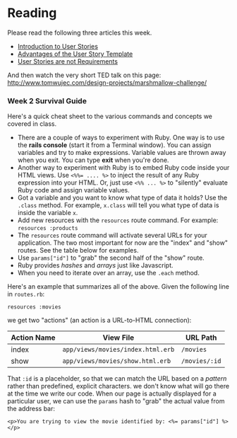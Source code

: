 # Reading

Please read the following three articles this week. 

* [Introduction to User Stories](http://en.wikipedia.org/wiki/User_story)
* [Advantages of the User Story Template](http://www.mountaingoatsoftware.com/blog/advantages-of-the-as-a-user-i-want-user-story-template)
* [User Stories are not Requirements](http://www.scrumalliance.org/community/articles/2010/april/new-to-user-stories)

And then watch the very short TED talk on this page: http://www.tomwujec.com/design-projects/marshmallow-challenge/

### Week 2 Survival Guide

Here's a quick cheat sheet to the various commands and concepts we covered in class.

* There are a couple of ways to experiment with Ruby.  One way is to use the **rails console** (start it from a Terminal window).  You can assign variables and try to make expressions.  Variable values are thrown away when you exit.  You can type **exit** when you're done.  
* Another way to experiment with Ruby is to embed Ruby code inside your HTML views.  Use `<%%= .... %>` to inject the result of any Ruby expression into your HTML. Or, just use `<%% ... %>` to "silently" evaluate Ruby code and assign variable values.
* Got a variable and you want to know what type of data it holds?  Use the `.class` method.  For example, `x.class` will tell you what type of data is inside the variable `x`.
* Add new resources with the `resources` route command.  For example: `resources :products`
* The `resources` route command will activate several URLs for your application.  The two most important for now are the "index" and "show" routes.  See the table below for examples.
* Use `params["id"]` to "grab" the second half of the "show" route.
* Ruby provides _hashes_ and _arrays_ just like Javascript.
* When you need to iterate over an array, use the `.each` method.

Here's an example that summarizes all of the above.  Given the following line in `routes.rb`:

``` resources :movies ```

we get two "actions" (an action is a URL-to-HTML connection):

|Action Name|View File|URL Path|
|----|------|--------|
|index|`app/views/movies/index.html.erb`|`/movies`|
|show|`app/views/movies/show.html.erb`|`/movies/:id`|

That `:id` is a placeholder, so that we can match the URL based on a _pattern_ rather than predefined, explicit characters. we don't know what will go there at the time we write our code.  When our page is actually displayed for a particular user, we can use the `params` hash to "grab" the actual value from the address bar:


```
<p>You are trying to view the movie identified by: <%= params["id"] %></p>
```
